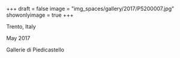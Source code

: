 +++
draft = false
image = "img_spaces/gallery/2017/P5200007.jpg"
showonlyimage = true
+++

Trento, Italy

May 2017
<!--more-->
Gallerie di Piedicastello
